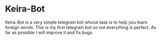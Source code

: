 # Keira-Bot
Keira-Bot is a very simple telegram bot whose task is to help you learn foreign words.
This is my first telegram bot so not everything is perfect. As far as possible I will improve it and fix bugs.
